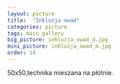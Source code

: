 ```yaml
---
layout: picture
title:  "Inkluzja-owad"
categories: picture
tags: main_gallery
big_picture: inkluzja_owad_d.jpg
mini_picture: inkluzja_owad_m.jpg
order: 14
---
```

50x50,technika mieszana na płótnie.

